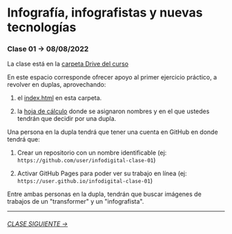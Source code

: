 # Infografía, infografistas y nuevas tecnologías

### Clase 01 → 08/08/2022

La clase está en la [carpeta Drive del curso](https://docs.google.com/presentation/d/1OtQAFa_0O7-IZ0z_A5zW436tSTwXnjELVacj-UjrYgY/edit?usp=sharing)

En este espacio corresponde ofrecer apoyo al primer ejercicio práctico, a revolver en duplas, aprovechando: 

1. el [index.html](https://profesorfaco.github.io/dno075-2022-1/clase-01/) en esta carpeta.

2. la [hoja de cálculo](https://docs.google.com/spreadsheets/d/1hxDagDta1M6MUl6zTjGDKRcsCIF9jhs7eP4VokoKzIU/edit?usp=sharing) donde se asignaron nombres y en el que ustedes tendrán que decidir por una dupla.

Una persona en la dupla tendrá que tener una cuenta en GitHub en donde tendrá que:

1. Crear un repositorio con un nombre identificable (ej: `https://github.com/user/infodigital-clase-01`)

2. Activar GitHub Pages para poder ver su trabajo en línea (ej: `https://user.github.io/infodigital-clase-01`)

Entre ambas personas en la dupla, tendrán que buscar imágenes de trabajos de un "transformer" y un "infografista".




- - - - - - - 

###### [CLASE SIGUIENTE →](https://github.com/profesorfaco/dno075-2022-2/tree/main/clase-03) 
